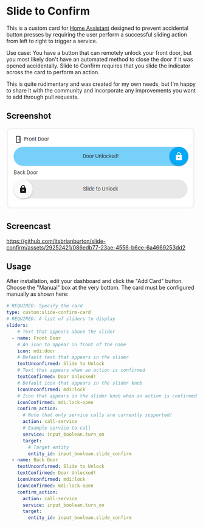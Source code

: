 # Slide to Confirm

This is a custom card for [Home Assistant](https://www.home-assistant.io) designed to prevent accidental button presses by requiring the user perform a successful sliding action from left to right to trigger a service.

Use case: You have a button that can remotely unlock your front door, but you most likely don't have an automated method to close the door if it was opened accidentally.  Slide to Confirm requires that you slide the indicator across the card to perform an action.

This is quite rudimentary and was created for my own needs, but I'm happy to share it with the community and incorporate any improvements you want to add through pull requests.

## Screenshot
![Screenshot](https://github.com/itsbrianburton/slide-confirm/raw/main/img/screenshot.png)

## Screencast
https://github.com/itsbrianburton/slide-confirm/assets/29252421/086edb77-23ae-4556-b6ee-6a4669253dd2

## Usage
After installation, edit your dashboard and click the "Add Card" button.  Choose the "Manual" box at the very bottom.  The card must be configured manually as shown here:

```yaml
# REQUIRED: Specify the card
type: custom:slide-confirm-card
# REQUIRED: A list of sliders to display
sliders:
    # Text that appears above the slider
  - name: Front Door
    # An icon to appear in front of the name
    icon: mdi:door
    # Default text that appears in the slider
    textUnconfirmed: Slide to Unlock
    # Text that appears when an action is confirmed
    textConfirmed: Door Unlocked!
    # Default icon that appears in the slider knob
    iconUnconfirmed: mdi:lock
    # Icon that appears in the slider knob when an action is confirmed
    iconConfirmed: mdi:lock-open
    confirm_action:
      # Note that only service calls are currently supported!
      action: call-service
      # Example service to call
      service: input_boolean.turn_on
      target:
        # Target entity
        entity_id: input_boolean.slide_confirm
  - name: Back Door
    textUnconfirmed: Slide to Unlock
    textConfirmed: Door Unlocked!
    iconUnconfirmed: mdi:lock
    iconConfirmed: mdi:lock-open
    confirm_action:
      action: call-service
      service: input_boolean.turn_on
      target:
        entity_id: input_boolean.slide_confirm
```
